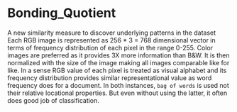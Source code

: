 # Bonding_Quotient
A new similarity measure to discover underlying patterns in the dataset
Each RGB image is represented as 256 * 3 = 768 dimensional vector in terms of frequency distribution of each pixel in the
range 0-255. Color images are preferred as it provides 3X more information than B&W. It is then normalized with the size of 
the image making all images comparable like for like. In a sense RGB value of each pixel is treated as visual alphabet and 
its frequency distribution provides similar representational value as word frequency does for a document. In both instances, 
`bag of words` is used not their relative locational properties. But even without using the latter, it often does good job
of classification.
